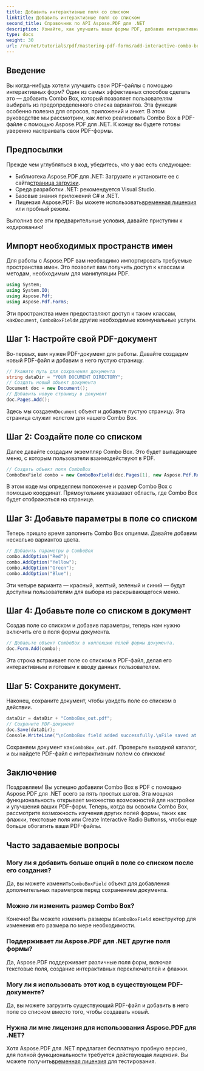 ```yaml
---
title: Добавить интерактивные поля со списком
linktitle: Добавить интерактивные поля со списком
second_title: Справочник по API Aspose.PDF для .NET
description: Узнайте, как улучшить ваши формы PDF, добавив интерактивные поля со списком с помощью Aspose.PDF для .NET. Это пошаговое руководство охватывает все, от настройки вашего документа до сохранения вашего PDF с удобными для пользователя раскрывающимися вариантами.
type: docs
weight: 30
url: /ru/net/tutorials/pdf/mastering-pdf-forms/add-interactive-combo-boxes/
---
```

## Введение

Вы когда-нибудь хотели улучшить свои PDF-файлы с помощью интерактивных форм? Один из самых эффективных способов сделать это — добавить Combo Box, который позволяет пользователям выбирать из предопределенного списка вариантов. Эта функция особенно полезна для опросов, приложений и анкет. В этом руководстве мы рассмотрим, как легко реализовать Combo Box в PDF-файле с помощью Aspose.PDF для .NET. К концу вы будете готовы уверенно настраивать свои PDF-формы.

## Предпосылки

Прежде чем углубляться в код, убедитесь, что у вас есть следующее:

-  Библиотека Aspose.PDF для .NET: Загрузите и установите ее с сайта[страница загрузки](https://releases.aspose.com/pdf/net/).
- Среда разработки .NET: рекомендуется Visual Studio.
- Базовые знания приложений C# и .NET.
-  Лицензия Aspose.PDF: Вы можете использовать[временная лицензия](https://purchase.aspose.com/temporary-license/) или пробный режим.

Выполнив все эти предварительные условия, давайте приступим к кодированию!

## Импорт необходимых пространств имен

Для работы с Aspose.PDF вам необходимо импортировать требуемые пространства имен. Это позволит вам получить доступ к классам и методам, необходимым для манипуляции PDF.

```csharp
using System;
using System.IO;
using Aspose.Pdf;
using Aspose.Pdf.Forms;
```

 Эти пространства имен предоставляют доступ к таким классам, как`Document`, `ComboBoxField`и другие необходимые коммунальные услуги.

## Шаг 1: Настройте свой PDF-документ

Во-первых, вам нужен PDF-документ для работы. Давайте создадим новый PDF-файл и добавим в него пустую страницу.

```csharp
// Укажите путь для сохранения документа
string dataDir = "YOUR DOCUMENT DIRECTORY";
// Создать новый объект документа
Document doc = new Document();
// Добавить новую страницу в документ
doc.Pages.Add();
```

 Здесь мы создаем`Document` объект и добавьте пустую страницу. Эта страница служит холстом для нашего Combo Box.

## Шаг 2: Создайте поле со списком

Далее давайте создадим экземпляр Combo Box. Это будет выпадающее меню, с которым пользователи взаимодействуют в PDF.

```csharp
// Создать объект поля ComboBox
ComboBoxField combo = new ComboBoxField(doc.Pages[1], new Aspose.Pdf.Rectangle(100, 600, 150, 616));
```

В этом коде мы определяем положение и размер Combo Box с помощью координат. Прямоугольник указывает область, где Combo Box будет отображаться на странице.

## Шаг 3: Добавьте параметры в поле со списком

Теперь пришло время заполнить Combo Box опциями. Давайте добавим несколько вариантов цвета.

```csharp
// Добавить параметры в ComboBox
combo.AddOption("Red");
combo.AddOption("Yellow");
combo.AddOption("Green");
combo.AddOption("Blue");
```

Эти четыре варианта — красный, желтый, зеленый и синий — будут доступны пользователям для выбора из раскрывающегося меню.

## Шаг 4: Добавьте поле со списком в документ

Создав поле со списком и добавив параметры, теперь нам нужно включить его в поля формы документа.

```csharp
// Добавьте объект ComboBox в коллекцию полей формы документа.
doc.Form.Add(combo);
```

Эта строка встраивает поле со списком в PDF-файл, делая его интерактивным и готовым к вводу данных пользователем.

## Шаг 5: Сохраните документ.

Наконец, сохраните документ, чтобы увидеть поле со списком в действии.

```csharp
dataDir = dataDir + "ComboBox_out.pdf";
// Сохраните PDF-документ
doc.Save(dataDir);
Console.WriteLine("\nComboBox field added successfully.\nFile saved at " + dataDir);
```

 Сохраняем документ как`ComboBox_out.pdf`. Проверьте выходной каталог, и вы найдете PDF-файл с интерактивным полем со списком!

## Заключение

Поздравляем! Вы успешно добавили Combo Box в PDF с помощью Aspose.PDF для .NET всего за пять простых шагов. Эта мощная функциональность открывает множество возможностей для настройки и улучшения ваших PDF-форм. Теперь, когда вы освоили Combo Box, рассмотрите возможность изучения других полей формы, таких как флажки, текстовые поля или Create Interactive Radio Buttonss, чтобы еще больше обогатить ваши PDF-файлы.

## Часто задаваемые вопросы

### Могу ли я добавить больше опций в поле со списком после его создания?
 Да, вы можете изменить`ComboBoxField` объект для добавления дополнительных параметров перед сохранением документа.

### Можно ли изменить размер Combo Box?
 Конечно! Вы можете изменить размеры в`ComboBoxField` конструктор для изменения его размера по мере необходимости.

### Поддерживает ли Aspose.PDF для .NET другие поля формы?
Да, Aspose.PDF поддерживает различные поля форм, включая текстовые поля, создание интерактивных переключателей и флажки.

### Могу ли я использовать этот код в существующем PDF-документе?
Да, вы можете загрузить существующий PDF-файл и добавить в него поле со списком вместо того, чтобы создавать новый.

### Нужна ли мне лицензия для использования Aspose.PDF для .NET?
Хотя Aspose.PDF для .NET предлагает бесплатную пробную версию, для полной функциональности требуется действующая лицензия. Вы можете получить[временная лицензия](https://purchase.aspose.com/temporary-license/) для тестирования.